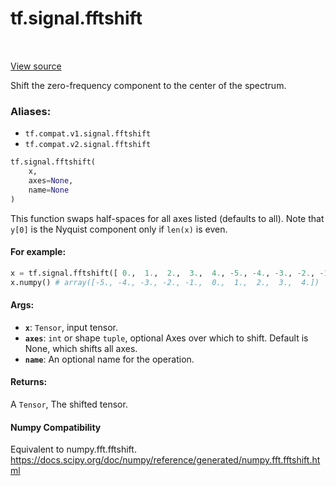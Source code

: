 <div itemscope itemtype="http://developers.google.com/ReferenceObject">
<meta itemprop="name" content="tf.signal.fftshift" />
<meta itemprop="path" content="Stable" />
</div>

# tf.signal.fftshift

<!-- Insert buttons -->

<table class="tfo-notebook-buttons tfo-api" align="left">
</table>

<a target="_blank" href="/code/stable/tensorflow/python/ops/signal/fft_ops.py">View source</a>



<!-- Start diff -->
Shift the zero-frequency component to the center of the spectrum.

### Aliases:

* `tf.compat.v1.signal.fftshift`
* `tf.compat.v2.signal.fftshift`


``` python
tf.signal.fftshift(
    x,
    axes=None,
    name=None
)
```



<!-- Placeholder for "Used in" -->

This function swaps half-spaces for all axes listed (defaults to all).
Note that ``y[0]`` is the Nyquist component only if ``len(x)`` is even.



#### For example:



```python
x = tf.signal.fftshift([ 0.,  1.,  2.,  3.,  4., -5., -4., -3., -2., -1.])
x.numpy() # array([-5., -4., -3., -2., -1.,  0.,  1.,  2.,  3.,  4.])
```

#### Args:


* <b>`x`</b>: `Tensor`, input tensor.
* <b>`axes`</b>: `int` or shape `tuple`, optional Axes over which to shift.  Default is
  None, which shifts all axes.
* <b>`name`</b>: An optional name for the operation.


#### Returns:

A `Tensor`, The shifted tensor.


#### Numpy Compatibility
Equivalent to numpy.fft.fftshift.
https://docs.scipy.org/doc/numpy/reference/generated/numpy.fft.fftshift.html


